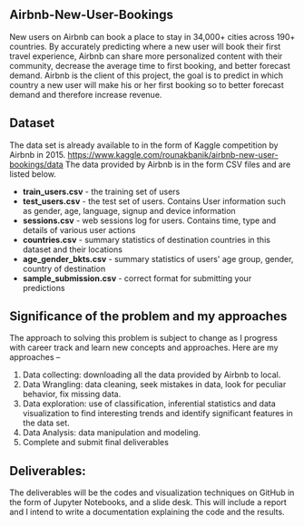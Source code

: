 ## Airbnb-New-User-Bookings ##

New users on Airbnb can book a place to stay in 34,000+ cities across 190+ countries. By accurately predicting where a new user will book their first travel experience, Airbnb can share more personalized content with their community, decrease the average time to first booking, and better forecast demand. Airbnb is the client of this project, the goal is to predict in which country a new user will make his or her first booking so to better forecast demand and therefore increase revenue. 

## Dataset ###

The data set is already available to in the form of Kaggle competition by Airbnb in 2015.
https://www.kaggle.com/rounakbanik/airbnb-new-user-bookings/data
The data provided by Airbnb is in the form CSV files and are listed below.
- **train_users.csv** - the training set of users 
- **test_users.csv** - the test set of users. Contains User information such as gender, age, language, signup and device information 
- **sessions.csv** - web sessions log for users. Contains time, type and details of various user actions 
- **countries.csv** - summary statistics of destination countries in this dataset and their locations 
- **age_gender_bkts.csv** - summary statistics of users' age group, gender, country of destination 
- **sample_submission.csv** - correct format for submitting your predictions

## Significance of the problem and my approaches ##

The approach to solving this problem is subject to change as I progress with career track and learn new concepts and approaches. Here are my approaches –
1. Data collecting: downloading all the data provided by Airbnb to local. 
2. Data Wrangling: data cleaning, seek mistakes in data, look for peculiar behavior, fix missing data. 
3. Data exploration: use of classification, inferential statistics and data visualization to find interesting trends and identify significant features in the data set. 
4. Data Analysis: data manipulation and modeling. 
5. Complete and submit final deliverables 

## Deliverables:

The deliverables will be the codes and visualization techniques on GitHub in the form of Jupyter Notebooks, and a slide desk. This will include a report and I intend to write a documentation explaining the code and the results.
